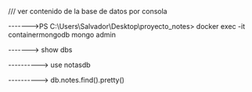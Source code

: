 /// ver contenido de la base de datos por consola

------->PS C:\Users\Salvador\Desktop\proyecto_notes> docker exec -it containermongodb mongo admin

-------> show dbs

----------> use notasdb

----------> db.notes.find().pretty()
